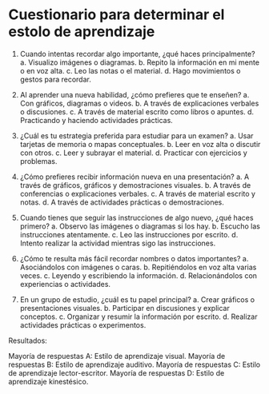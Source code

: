 # **Cuestionario para determinar el estolo de aprendizaje**

1. Cuando intentas recordar algo importante, ¿qué haces principalmente?
a. Visualizo imágenes o diagramas.
b. Repito la información en mi mente o en voz alta.
c. Leo las notas o el material.
d. Hago movimientos o gestos para recordar.

2. Al aprender una nueva habilidad, ¿cómo prefieres que te enseñen?
a. Con gráficos, diagramas o videos.
b. A través de explicaciones verbales o discusiones.
c. A través de material escrito como libros o apuntes.
d. Practicando y haciendo actividades prácticas.

3. ¿Cuál es tu estrategia preferida para estudiar para un examen?
a. Usar tarjetas de memoria o mapas conceptuales.
b. Leer en voz alta o discutir con otros.
c. Leer y subrayar el material.
d. Practicar con ejercicios y problemas.

4. ¿Cómo prefieres recibir información nueva en una presentación?
a. A través de gráficos, gráficos y demostraciones visuales.
b. A través de conferencias o explicaciones verbales.
c. A través de material escrito y notas.
d. A través de actividades prácticas o demostraciones.

5. Cuando tienes que seguir las instrucciones de algo nuevo, ¿qué haces primero?
a. Observo las imágenes o diagramas si los hay.
b. Escucho las instrucciones atentamente.
c. Leo las instrucciones por escrito.
d. Intento realizar la actividad mientras sigo las instrucciones.

6. ¿Cómo te resulta más fácil recordar nombres o datos importantes?
a. Asociándolos con imágenes o caras.
b. Repitiéndolos en voz alta varias veces.
c. Leyendo y escribiendo la información.
d. Relacionándolos con experiencias o actividades.

7. En un grupo de estudio, ¿cuál es tu papel principal?
a. Crear gráficos o presentaciones visuales.
b. Participar en discusiones y explicar conceptos.
c. Organizar y resumir la información por escrito.
d. Realizar actividades prácticas o experimentos.

Resultados:

Mayoría de respuestas A: Estilo de aprendizaje visual.
Mayoría de respuestas B: Estilo de aprendizaje auditivo.
Mayoría de respuestas C: Estilo de aprendizaje lector-escritor.
Mayoría de respuestas D: Estilo de aprendizaje kinestésico.
